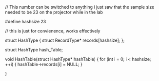 // This number can be switched to anything i just saw that the sample size needed to be 23 on the projector while in the lab

#define hashsize 23

// this is just for convienence, works effectively 

struct HashType {
    struct RecordType* records[hashsize];
};

struct HashType hash_Table;

void HashTable(struct HashType* hashTable) {
    for (int i = 0; i < hashsize; ++i) {
        hashTable->records[i] = NULL;
    }
    
}
